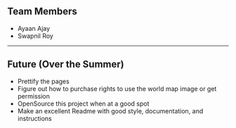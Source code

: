 ## Team Members
* Ayaan Ajay
* Swapnil Roy
---
## Future (Over the Summer)
* Prettify the pages
* Figure out how to purchase rights to use the world map image or get permission
* OpenSource this project when at a good spot
* Make an excellent Readme with good style, documentation, and instructions
